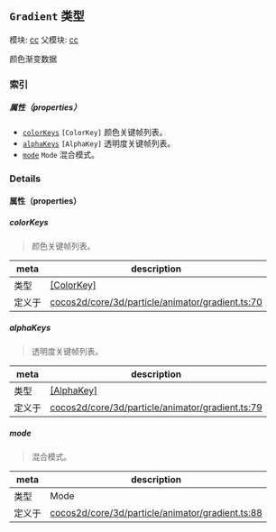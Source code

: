 ## `Gradient` 类型



模块: [cc](../modules/cc.md)
父模块: [cc](../modules/cc.md)


颜色渐变数据



### 索引

##### 属性（properties）

  - [`colorKeys`](#colorkeys) `[ColorKey]` 颜色关键帧列表。
  - [`alphaKeys`](#alphakeys) `[AlphaKey]` 透明度关键帧列表。
  - [`mode`](#mode) `Mode` 混合模式。





### Details


#### 属性（properties）


##### colorKeys

> 颜色关键帧列表。

| meta | description |
|------|-------------|
| 类型 | <a href="../classes/ColorKey.html" class="crosslink">[ColorKey]</a> |
| 定义于 | [cocos2d/core/3d/particle/animator/gradient.ts:70](https://github.com/cocos-creator/engine/blob/e361a2e93351aacda485d2038abd4eba2998a298/cocos2d/core/3d/particle/animator/gradient.ts#L70) |



##### alphaKeys

> 透明度关键帧列表。

| meta | description |
|------|-------------|
| 类型 | <a href="../classes/AlphaKey.html" class="crosslink">[AlphaKey]</a> |
| 定义于 | [cocos2d/core/3d/particle/animator/gradient.ts:79](https://github.com/cocos-creator/engine/blob/e361a2e93351aacda485d2038abd4eba2998a298/cocos2d/core/3d/particle/animator/gradient.ts#L79) |



##### mode

> 混合模式。

| meta | description |
|------|-------------|
| 类型 | Mode |
| 定义于 | [cocos2d/core/3d/particle/animator/gradient.ts:88](https://github.com/cocos-creator/engine/blob/e361a2e93351aacda485d2038abd4eba2998a298/cocos2d/core/3d/particle/animator/gradient.ts#L88) |






